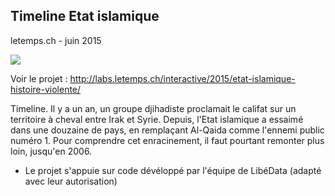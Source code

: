 ## Timeline Etat islamique
letemps.ch - juin 2015



![](http://www.letemps.ch/rw/Le_Temps/Quotidien/2015/06/30/International/ImagesWeb/EI-david.jpg)

Voir le projet : http://labs.letemps.ch/interactive/2015/etat-islamique-histoire-violente/

Timeline. Il y a un an, un groupe djihadiste proclamait le califat sur un territoire à cheval entre Irak et Syrie. Depuis, l'Etat islamique a essaimé dans une douzaine de pays, en remplaçant Al-Qaida comme l'ennemi public numéro 1.
Pour comprendre cet enracinement, il faut pourtant remonter plus loin, jusqu'en 2006.

- Le projet s'appuie sur code dévéloppé par l'équipe de LibéData (adapté avec leur autorisation) 




